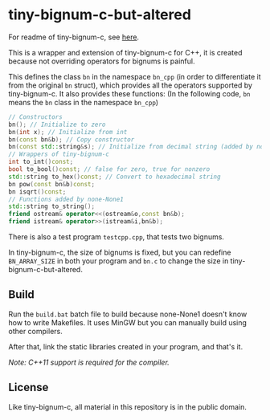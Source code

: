 # tiny-bignum-c-but-altered
For readme of tiny-bignum-c, see [here](https://github.com/kokke/tiny-bignum-c).

This is a wrapper and extension of tiny-bignum-c for C++, it is created because not overriding operators for bignums is painful.

This defines the class `bn` in the namespace `bn_cpp` (in order to differentiate it from the original `bn` struct), which provides all the operators supported by tiny-bignum-c. It also provides these functions: (In the following code, `bn` means the `bn` class in the namespace `bn_cpp`)
```cpp
// Constructors
bn(); // Initialize to zero
bn(int x); // Initialize from int
bn(const bn&b); // Copy constructor
bn(const std::string&s); // Initialize from decimal string (added by none-None1)
// Wrappers of tiny-bignum-c
int to_int()const;
bool to_bool()const; // false for zero, true for nonzero
std::string to_hex()const; // Convert to hexadecimal string
bn pow(const bn&b)const;
bn isqrt()const;
// Functions added by none-None1
std::string to_string();
friend ostream& operator<<(ostream&o,const bn&b);
friend istream& operator>>(istream&i,bn&b);
```
There is also a test program `testcpp.cpp`, that tests two bignums.

In tiny-bignum-c, the size of bignums is fixed, but you can redefine `BN_ARRAY_SIZE` in both your program and `bn.c` to change the size in tiny-bignum-c-but-altered.
## Build
Run the `build.bat` batch file to build because none-None1 doesn't know how to write Makefiles. It uses MinGW but you can manually build using other compilers.

After that, link the static libraries created in your program, and that's it.

*Note: C++11 support is required for the compiler.*
## License
Like tiny-bignum-c, all material in this repository is in the public domain.


